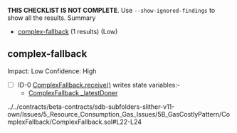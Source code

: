 **THIS CHECKLIST IS NOT COMPLETE**. Use `--show-ignored-findings` to show all the results.
Summary
 - [complex-fallback](#complex-fallback) (1 results) (Low)
## complex-fallback
Impact: Low
Confidence: High
 - [ ] ID-0
[ComplexFallback.receive()](../../contracts/beta-contracts/sdb-subfolders-slither-v11-own/Issues/5_Resource_Consumption_Gas_Issues/5B_GasCostlyPattern/ComplexFallback/ComplexFallback.sol#L22-L24) writes state variables:- 
	- [ComplexFallback._latestDoner](../../contracts/beta-contracts/sdb-subfolders-slither-v11-own/Issues/5_Resource_Consumption_Gas_Issues/5B_GasCostlyPattern/ComplexFallback/ComplexFallback.sol#L8)

../../contracts/beta-contracts/sdb-subfolders-slither-v11-own/Issues/5_Resource_Consumption_Gas_Issues/5B_GasCostlyPattern/ComplexFallback/ComplexFallback.sol#L22-L24


